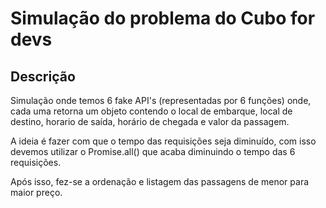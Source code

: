 # Simulação do problema do Cubo for devs

## Descrição

Simulação onde temos 6 fake API's (representadas por 6 funções) onde, cada uma retorna um objeto contendo o local de embarque, local de destino, horario de saída, horário de chegada e valor da passagem.

A ideia é fazer com que o tempo das requisições seja diminuído, com isso devemos utilizar o Promise.all() que acaba diminuindo o tempo das 6 requisições.

Após isso, fez-se a ordenação e listagem das passagens de menor para maior preço.
